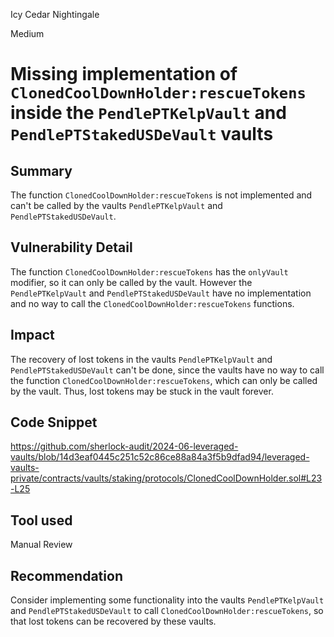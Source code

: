 Icy Cedar Nightingale

Medium

# Missing implementation of `ClonedCoolDownHolder:rescueTokens` inside the `PendlePTKelpVault` and `PendlePTStakedUSDeVault` vaults

## Summary

The function `ClonedCoolDownHolder:rescueTokens` is not implemented and can't be called by the vaults `PendlePTKelpVault` and `PendlePTStakedUSDeVault`.

## Vulnerability Detail

The function `ClonedCoolDownHolder:rescueTokens` has the `onlyVault` modifier, so it can only be called by the vault. However the `PendlePTKelpVault` and `PendlePTStakedUSDeVault` have no implementation and no way to call the `ClonedCoolDownHolder:rescueTokens` functions.

## Impact

The recovery of lost tokens in the vaults `PendlePTKelpVault` and `PendlePTStakedUSDeVault` can't be done, since the vaults have no way to call the function `ClonedCoolDownHolder:rescueTokens`, which can only be called by the vault. Thus, lost tokens may be stuck in the vault forever. 

## Code Snippet

https://github.com/sherlock-audit/2024-06-leveraged-vaults/blob/14d3eaf0445c251c52c86ce88a84a3f5b9dfad94/leveraged-vaults-private/contracts/vaults/staking/protocols/ClonedCoolDownHolder.sol#L23-L25

## Tool used

Manual Review

## Recommendation

Consider implementing some functionality into the vaults `PendlePTKelpVault` and `PendlePTStakedUSDeVault` to call `ClonedCoolDownHolder:rescueTokens`, so that lost tokens can be recovered by these vaults.
